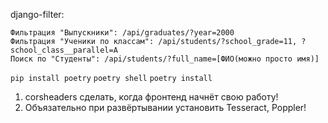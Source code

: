 django-filter: 

    Фильтрация "Выпускники": /api/graduates/?year=2000 
    Фильтрация "Ученики по классам": /api/students/?school_grade=11, ?school_class__parallel=А
    Поиск по "Студенты": /api/students/?full_name=[ФИО(можно просто имя)]

`pip install poetry`
`poetry shell`
`poetry install`   


1) corsheaders сделать, когда фронтенд начнёт свою работу!
2) Объязательно при развёртывании установить Tesseract, Poppler!